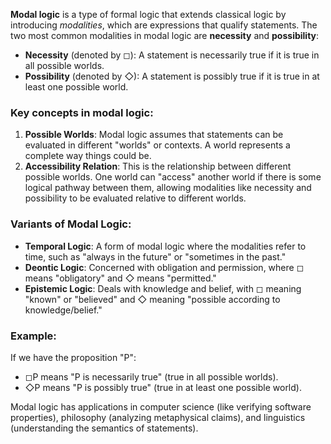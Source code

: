 **Modal logic** is a type of formal logic that extends classical logic by introducing _modalities_, which are expressions that qualify statements. The two most common modalities in modal logic are **necessity** and **possibility**:

- **Necessity** (denoted by ◻): A statement is necessarily true if it is true in all possible worlds.
- **Possibility** (denoted by ◇): A statement is possibly true if it is true in at least one possible world.

### Key concepts in modal logic:

1. **Possible Worlds**: Modal logic assumes that statements can be evaluated in different "worlds" or contexts. A world represents a complete way things could be.
2. **Accessibility Relation**: This is the relationship between different possible worlds. One world can "access" another world if there is some logical pathway between them, allowing modalities like necessity and possibility to be evaluated relative to different worlds.

### Variants of Modal Logic:

- **Temporal Logic**: A form of modal logic where the modalities refer to time, such as "always in the future" or "sometimes in the past."
- **Deontic Logic**: Concerned with obligation and permission, where ◻ means "obligatory" and ◇ means "permitted."
- **Epistemic Logic**: Deals with knowledge and belief, with ◻ meaning "known" or "believed" and ◇ meaning "possible according to knowledge/belief."

### Example:

If we have the proposition "P":

- ◻P means "P is necessarily true" (true in all possible worlds).
- ◇P means "P is possibly true" (true in at least one possible world).

Modal logic has applications in computer science (like verifying software properties), philosophy (analyzing metaphysical claims), and linguistics (understanding the semantics of statements).